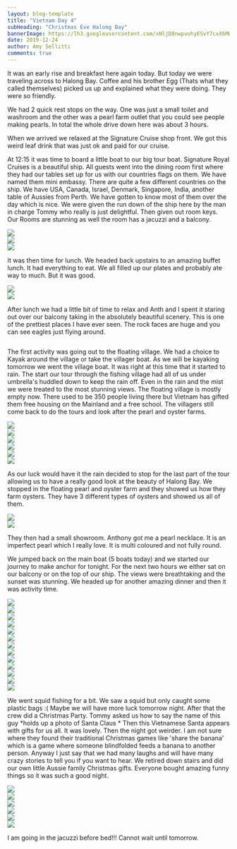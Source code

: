 ```yaml
---
layout: blog-template
title: "Vietnam Day 4"
subHeading: "Christmas Eve Halong Bay"
bannerImage: https://lh3.googleusercontent.com/xNljD8nwpvohyESvY7cxX6MWDqRD0NuGmn0h_FhK5Rb2PnP2VDQn0zixNnSqkZF6xQxCVkBd6BB3bj_KYWxHf0_roA2c9VNPuhzno2gvHDfAsCUFDh_zoBTcLUNJkX4Wc4mjwdX-eqVO63Ud8eJLqisNEz3d__srHPt2sWto2qiaGLg5sueDUlE6-WyU5i35r761RLbxKT8rNXEzC4LN_4ZwLodvNCzzGh9_mUkLabcSMrtmjYH-XpqLmyvamKYpKaKQngdViqhxruy20gmAsjjjtjl58rklBaSjtbO62jm6viOy6_EbWpQD2aTdezsObkMdlqSEe6HujvpLV-SQljM6g5ulkUxHDsyJH5ZN9lB_NsQLY7SDqW3CxgvAXwQs44moWzfAhC8ixCwxRcVsFu78lUD7KyNf6cwPqe9LXkap297FxhUhF0Wk_BgLO76LHhvWgFgWAh-6ngO_mztFgcsh5mFUT6DdFylfFJCNEOFvZOT42zMk0fdO5aymN8Hgjx_Hngyczl5GGdj5bqtbH0rc3Kn7qlT59OAxLR70bQylevzo1hN04fhnjR6lwAh6XNzmNWHA_mvWXYeBtmVLMNvBKcWAa-Ec9gK4s3UGVoZDzYzPUhjqPQAqxyImDaInO1yV2eDjdqB3ilNeVUGxgv640q_85weaouVSfRBOtC1Sf2VYhdN9RVqZc35MsZqE0pPPW30qXrSg-v-QLqIeWzHzE7Ua0l-XUvHkjtjU-3TNoaNdsg=w960-h640-no
date: 2019-12-24
author: Amy Sellitti
comments: true
---
```


It was an early rise and breakfast here again today. But today we were traveling across to Halong Bay. Coffee and his brother Egg (Thats what they called themselves) picked us up and explained what they were doing. They were so friendly. 

We had 2 quick rest stops on the way. One was just a small toilet and washroom and the other was a pearl farm outlet that you could see people making pearls. In total the whole drive down here was about 3 hours.  

When we arrived we relaxed at the Signature Cruise shop front. We got this weird leaf drink that was just ok and paid for our cruise. 

At 12:15 it was time to board a little boat to our big tour boat. Signature Royal Cruises is a beautiful ship.  All guests went into the dining room first where they had our tables set up for us with our countries flags on them. We have named them mini embassy. There are quite a few different countries on the ship. We have USA, Canada, Israel, Denmark, Singapore, India, another table of Aussies from Perth. We have gotten to know most of them over the day which is nice. We were given the run down of the ship here by the man in charge Tommy who really is just delightful.  Then given out room keys. Our Rooms are stunning as well the room has a jacuzzi and a balcony.

<div class="center-image"><img src="https://lh3.googleusercontent.com/eax7UHz0YwZUNMZER6Nz4AFFfL2NZHbnqL466TtamPxyvYc3JlAwl4x9_ITKYD1HxiRr9zcQ8GyINyWW6TNs8Dm4hPhWjYL0MpI0GWWLNiQ7Nc19VshD3M6bNxc0D93Ka-4WMds8Bz9961JFpJ6ms2WvY8499Y5pMYu-hPcJzKzCO_ReT90J0ChVE5IEHUA1VEoqLhBHapBJOFyW1GUbU2Egztze4EMz7oKu8iv70VAoex2eXNwhNvF1I2S556-3oVw-bv1paVbb5ihcgb81R9vXMxvsxX0VbG19zMQw-U5jOV8Pdionrn-ORFak0HwMkuFn-nuKn-nL1p15MyI7qWDcGjj9h88Tm9uuBRRJZbQYLZBekGPNtfncNLncWtZjQRh5_XN-R2v_Mkyc2P3SAUPvaLSptbUjJN5ddh_zr8TJVjQdAlRN00sx8CFqirZRClODZ7FIIaVt0laJzjvwvsQkWwUjH2cHYKZWs0XitOqebzF7KgzHI-kKKR9d3_WgX5hfgl_NS9SHEJaBD-b5ZaN1MGpDpM3tbYICNzHcDH3xHUra48s9fd9iwSYwBVKKVP1THVNW_6ocfSFk7ITB9cybhtwCh90TSY7jzzOFQRV6BeK0nzmPm_Hy4jjfgcJ5wN_-UcpBEwuKQrKUUG5ANXqhSOou95E1nEIbfSxUeqOfgYe-tsi6eE1ye3Tdk215wKuRUybR-qaJ0CvMmvX8cpk0IzX215Bj4VtExU_P0YSkXTWAzg=w960-h720-no" /></div>
<div class="center-image"><img src="https://lh3.googleusercontent.com/VeKTWRfeiqt4IoUq8WaBfsrYUCQvYDpoN1veayhCbE0VrHZGYjOWaA441-1-TZPpzQrqiN7agCkTxEnqULc9bmo4M7TIGE1vzPYdk_IyY8qYoHhmUqWyw9ajkld8e7ZpbcjZfOc1iLMQIQGQ10GXJSLvHh6khDar-fD6KqhjVrtSBjEVmRFodr1jIQT38P9dkmR_u3p2c52Y2Y886M3Jh2g0ZpO0lWZf084ZtV9FS15oha0kHlBes7_sAsGB1e_DbbksxvraneAm7WHNR6PXB5Py0u7t61lFDQ4qCFQSJIdtNrBr3Gzw5m80aSxCubYSYgPxDxdK-4D2UVDGUf-z0NvZ6o5Nhv81Ag3YZ3Af6J25jM2VhgN4uHmeePNpyaqIw7_CVAwTWwTiKYSyiQm_q0q2tDbfKY4qRQaychQFoTgunFHiliynFI97o1cuz4rShQrTnupy3TxBkJkQif12X6mrEhsAJN9V5IaES7TY7nXr79WkZOm067fx-EqdUBJ3T0tjNdcJcrltV3MWRjfDpn6qEHvOH3QCbdHr42rIA_hCazsLxealLVITwDt5olX9x9k8DI9AKewGtcpv7KaWFyueGWsl_7hyqVmu9hmPcbGiN6BQEHj4ak-M-mk-Ibtk5mA-Mth0_MbRqOO5M5_hB3RJ9qmrWNXAI1DDxVrG12Xobjy7CW0XLiaR=w536-h804-no" /></div>
<div class="center-image"><img src="https://lh3.googleusercontent.com/aXsVkVK23j58wHDikKCPcWIkhsyW4IQiCyHdethAu4AKnHaKYmgFhJVCUXc4FbjcgPOv02lTrxGRdhe-IwT32qpSCByuI3cRbtOOqLBY90SbCV1u6kzj3I-jgHAtxuc3CbvaIb6kFTl0K8dHxSNIckvU7TLUTW2ytzwbEU33r95nkgDKpZ2kGjcDam26rSpRXMyZ5PIvUYGcDm9sKHPmr_ddLdU_YgYU_gIMlPUzg4IzQTou48IqEWi8oTdekU6r6m3m2YIlsFic6GV7t8p4dJfo8IPQtlggAIakCDq-M2G3O0F-bguhiJE_pT_9HOowrL7GLymIXtQexeQO5q9-YArQyNc2v_XPGbUfzuQKw-6AcV2lkOoy6LSZMv6jrB0j9Fq4xJsh42m9vR9sBG55QuavuaNhDyOGT9Ouk7GDxnZJw3DVxON8K2IuIh_Fhw-0dP588F7MoI3a73_uPPRzKN2t0U4zZP5umB9S--HXIbAhV9jcURtUm6LC3w114kEoRW0OOhL0YzNi7AULoV18o3BN4DeKYsdT4zJBfg_lZfEoTfm4GqORxxbeb7EqMAg0a34ztXBFurfxnw_29p2noInWwk9xvjpdgVs5CT03wCPHFuyy6nCuNwURnwl6FgbsszfuRKWNkRS399hoIfaGklDqBglJUE2XSqga6H82wnHpJeLumXZYkhs9=w960-h640-no" /></div>

It was then time for lunch. We headed back upstairs to an amazing buffet lunch. It had everything to eat. We all filled up our plates and probably ate way to much. But it was good.

<div class="center-image"><img src="https://lh3.googleusercontent.com/gFoI41F54k7qVHFYtlAND1j9NfNewT0wTjYEuzWnNHoovI4Aga1pn-yHLdisjRX4MfmUQE_vxu8XIvucWLAH0H_4Zu87VAPydgWX7_ziAC2ICBr2UwzUK83DMxmUSeyLAKVXxIMNNb_imUNi2fPHkJIKlqMUagO9n95wuaqc5sGrsrmuYca29GjCexecYzx27XQZYLbt8pu3PoHFAWXkvzAPWnkQxBoN3bgXFhIriowYvweaocjyGnuHst6Dumf8D-z7Ao1xR3MosLBxv1nUS8yDKZYkwE1lD1QarX8fyeYXI80elLAIjDNOeJ2iy4CMzV9mJ86YpMgkCLv0-53zhPKj2jPvXbJEYpw1qPnA4EuV02gBuBcek5oRMER97nMT_kz-3Vxjbz02SfzDZ2WoSwO3SX-n3kySUg7tNEEwNIwtnempr3jOUlQVEjkcUgXbKsrtr2zCZJk5eKKeFcfxWt6zE4kBCWTYJqcPd3ilryc7UW5HLcA2kyWtANrYbO0EBQTwlebzHvrGVDF4Hsnj2Y-1ggjpIF6CVqHfI5p5DYP12Z6GUswYVC3msp2XudVCDE742J8nGBxsx6j8okS9_boJFTytrIoQ9L-L_S-WWX9w19ynr9ZQtCTcw6Pb-Pyfiw2LXMMwgeHgYWSzTtDzZydrzfDM6ZCET8lWgIV3_UvUUQcxBhvcMXHndy6nz4WBAUb0VrKEzw3nBsDKMXTmYUL3aXUab1coNZON0l0UToxHVYqyhQ=w960-h540-no" /></div>
<div class="center-image"><img src="https://lh3.googleusercontent.com/kAwttMCRddxMBLKjW_5Y8fKtC0y3uDl39UHhrSwJyQ8-A8ij4N_HXVQiWWy6rncO2Y9RmxkJTy5Tw79V8hwlnkQ7ocAv-X7ZY-NltkIVSYdmE_NOhjcCmNYEnSIsDnA3gYkY2PJHt16nfj2UxjTWsAA1TrW0TTCSrQMrOV8qm9nz5bgcbxO2GQm51VenWPM-_IcwTc1-TGCdOFyG_TTYVthmwAq7otJeZjiYp-uAIFXbGqc23Hx-Z79gAt7N9Zcskx0KGlCOUyyvUKSg3m0LnEzXhsrJuXdqh9Lxb6PNzQbVKGY06FwpcA9WhC9t-HRUJNFqqJNTVbVIACNFWJ4U1ryEx0ipnNT2BM232zrdfs4BTf6qIupGgLlkYD32Jk2ixnIr7sbY7Rf0SgzNPJtXjmBE9W_PDUTW8Gps3jvikCNn5LvSsaqRIIgPio0C08CEV80_WTwN-mFioj2fTxnubox7jnrJs9msVnE3oHuhqTUEMBbXi3XmmK_GaBRoxa1NzQFqsxviAsNYnutlHUGYXOwPs_Ze74xl2wTJORQhRX16w9aMkIs0cyDi1JBfdHAXJvnXKH6gPHr2Tl4qy_9EuMgABq5nD0ENw039eKLexWtzty9sQSFG6QnLLQ-olyiwRpEjMiOmHHAae6LLWH7Mi1i7aGJKZFjfePiv-BGW-jc_V-IGjm6m5y191iZfGaGjBY7a_dnCZgyV4d5blA5EsO9qqDyDdHo-bsLZMWcGQxcXv2H1gQ=w603-h804-no" /></div>

After lunch we had a little bit of time to relax and Anth and I spent it staring out over our balcony taking in the absolutely beautiful scenery. This is one of the prettiest places I have ever seen. The rock faces are huge and you can see eagles just flying around. 

<div class="center-image"><img src="" /></div>

The first activity was going out to the floating village. We had a choice to Kayak around the village or take the villager boat. As we will be kayaking tomorrow we went the village boat. It was right at this time that it started to rain. The start our tour through the fishing village had all of us under umbrella's huddled down to keep the rain off. Even in the rain and the mist we were treated to the most stunning views. The floating village is mostly empty now. There used to be 350 people living there but Vietnam has gifted them free housing on the Mainland and a free school. The villagers still come back to do the tours and look after the pearl and oyster farms. 

<div class="center-image"><img src="https://lh3.googleusercontent.com/e07Ogu0Xtg78HSbNGKyobaQlkX10x18bAWXkj94FzFc-GXgPIUiDmuYCOW-0UzKLDGhcy_xctKc7q03sy5Ez26XXbGo8qboF8ePr3gefXyZ2bNsdiQMpUrLBXAoBVm9GWG7fxH40tIiJdDi3p5CgCpKgUTcuZZn85HeFmYF7hfMfbbLgWVdRbv0BhximFEnWCvdFIkegbfBx3_BR67mgfalheH0cP6ddDGp5kfFiULuIx9T-n_DivNlYKz-YuvTBvhqBg-RasNSX4Z2Q1jEBjSYwPTKqWfnp0SfAF8d41srt5141Cr_DKexYrDvzR2pdZjhpeFnz-qM0Ed6nSzkcF4AoXfgY0UwQy1GlzTTVVyq1fal9BqKQDHsviPMkkEad053Tq9JNM6vAx03GWYX7lwhhny0w2-w7y0BArGLjdVABNDX_AhtBqUtu9TjWCPORLaM8Jly4gKkFJujsTo_p35USVLcPAkiEAaYyIGY7K85x1l48kBdYyXerXidsFjUK3t6HazTwIXtqwpulvzNBQNHghWH_VZDMff6qa9D48H85UCWv96JydzfTuskxMtViAeLw-EfBPhk7PEBhC3ymHNn2V_BC8vGGskmloG-rt1VloHJIS90kvH94MO5caMWHx9SZHgTuLhTiRhQbvRz6xEvpEaDjTvcVEXFwbX3hdNhyS3BAQwh8USg1=w960-h640-no" /></div>
<div class="center-image"><img src="https://lh3.googleusercontent.com/OgQOLqcXKvlnwiJLHANJk_4cjge9jJiZDkW8klTriETUoJfiim7VxDeS7bm4ofgU8ly005hKYDvG598U4OrdaaEFALO2vuovxdcYIdOP9qNVzRwer2yXgQgOITG5YADP3NvcUVqzQemL_Jrt_FRvyOCp41GLjz2BCUti-MZ9gpdxXgMja4sF0LgYhYqZXOM6MzWxMwRSIk7GWK4V_9ChxtFs6IQO7N9ICqjjZKlQ5oiSpf5UPVyFL_v74UtdsyN5nj1JityGu36mnSMfhMadtprkMtn4iK0UCKodenShVIHRGB-CmBermirYJ2Vz4GWYwAY-fFvXpXcDtezTGZX8yl4gBQPRtuq8t-V6dFDEmVuwzayOJyXYB-YEZoyP-fm8-ayP6AcheZ1PWlY-GM2khmLRQR8Qsc6mHwWnP-t6z96JNbAYu5j-MgAFT1KByusIc4ShaGbBm56PWLw__a-GPytaaHG2WiEGuHCqz0p03xOwrqBal0RMnhy9cbiv1dm0CrVaqmewe3c1oLmMyuYL_nMW-uchDaUdGx8bRjiu48vCFNd1LzqX3s4xalbtWD1myESYQ3yu0cqOJqeBcpS37w5WAaUUzM6xmYRjxmPgL5hivGe1nck-2NHrPX_R3Wer8P4SNBE18xgVmkpGhcRv503S0PcBi_CysD7vEWWvzjhGDgUc3OG-oy9Mj9vjntwxNGcxKWMqhth07shm29mZXrYw67gAzXBj5-Wy0OSbgv8ELbpVag=w960-h720-no" /></div>
<div class="center-image"><img src="https://lh3.googleusercontent.com/b0hsDoi1g7UWWoGmPqgP168eH1ZJbOQ_Dot_TLkqjitescbuV8yD5hRqbSfHva0tR0gScgAbQf5sBIUUQ3sGEIe3ZgSWhzFdpzOWvYh0n3lk4vOFAexP0dwwY1zxxcuRZ-VyqKwmiTP7AU2r1qcP2y1d4DG5fA0obqB18Ix6BFneJJz7gzrZna-il9rhqJYHmDiYcf2REWj6XCX_n8Ggr4nVyMSfKkda_ufxW4A-_aKN_04UE0sZaK3jdUafAVnWPSK4UvnErWhYcS9XZk1bcfPblWexbmJcadjYDec7QcEfK09tHvogaLLXvtqRHLrcb8AiKwKkfJCW56KPfqpjtMZYFs-2bxFNdaH8LWBWPaYy156lDFvRR6KRagwGA1ADoeEd-e2TXs0wzItGn4Tz-hjqevNOwus4rQTxw18TyIzmiLbQ6Xd2wwWr_eTlCbb7u3w4pT3mZc3VdehE9pZucaAGUvK6Bv_8FM4BrG1QHG2tj6ujYpr40XXhoDlUyoH2nX9bE2kGlKKOP1Povzq5ks8w_UIK22ums2a3xV_vRJF9K6-7i3WpOreOuuo8sBKnY0B62Z3xKTZ7kSSZqOqHt9qMMsEYBuSubxdhHV1sKglkKP00_yA2ul6fon4BLAA5PTELc5cAzgH4i3GySouZEHFKybDdFFy-NGPdpUQ27jZ1cwmuv2bC1vqvFQAdpTfzgZjtDLL9-2jBxAnq7mfZFxMkxG9L9rIEzINcSCZO7qzrd6pzEQ=w960-h720-no" /></div>
<div class="center-image"><img src="https://lh3.googleusercontent.com/WZ1RmdgNTKgX_Zv0rYvE0w5ZExrhToVfoGWWtDkiJsfPGw8vmgBc9UPlxgT7I8zcyHDHuK8kG97AtxWrDAt28ofLOSeYpfxAKiMV4uhzOUZtWopmpR0ps-d4Hpud10dhLigQ5r1Otb0z3RvzdO2XDqYqBAbTCHQSFSX_hZrPa-FReFZ80Q6D1bxg7rp4b-bwxLVvf-6y_RVTrrgeCkQ8WHZbVAct_xqKT01kzHSt_b5gJURJBhSDmI4YIRsQT0SezouG7ZsceBgHWAzWM9uH9kISGJwh9_fyj-H9i0LD7MBhaarauqeTclwtwH4ZbcNYGaXo3FYd1TunAhHIRY_IOzsiJ92-Gg2YzDqUzlLnE-WPuL8qA7LFRTNjYFqNhAMWP6x0wQPx-RQ-0265lUcIsz7S05xNIbmlx38P_VfiV55azZ3vTUEQmDQHLsTkHqy0wTnc-MCGNEU4TDcbgDFJuRaUwvhxP3H3B7QJ_WVCaCGSk5uff16Iklu7MgMxmRZB3oz7AL96jTJzQZ24sE70slNiv1KjE9YI5AGPW2JmhSX1SfFdPqQ0W5NAiaIu1JdjN0YN3oEl6SOESBspZdd9ukSbG8Bv8GQQFxYj3u1yF3IRHjKn5Rwy12UkHzQacHLWJLI3SGgqKCyrqP1myrKhxkbquoTvZC1WhBbmZlfTQvPUsHUk6MMfIv1K4bj_xYFH-GXpRwSKQae63iPMIMMFKuJpOAglrGCkvZRIIcPLSXc-5Cyskw=w454-h303-no" /></div>
<div class="center-image"><img src="https://lh3.googleusercontent.com/-RZ87llgVGsEOJjLUp-PXjI8-HF5kTD2yCnerneRkExBRXguIBceG9uqlvHF0T3LnHwz-02PG7zP3RiI69u607GI4KVCXG6_wB-WD6xeNr8GuUQd22o4CPebMB9FuhKQ-WbxEwHbaVgiGTp5hxKt9UMCESmSgOtSARnqE5UYW73kw3k1rY3YjKtzt54y2gM7lEtAFqD5Jo4WkBQh_UppYhcuiSzNGnDBsaW41VSYT7cfYVVbUIh27IUMGr0qeEmbSA1V7daQ2thTuhn6wjmrA5dbAfsTdGCGdy3znE_bfRsBL5nBZ5zrU9NrnYPzPqE3_keih1Y70XfnqTgGq1U-e5zyXFe-g_pNhY3Jo1wab1vnf_TbV44VHjxYxi5kI_gJGaAnjveGnXQbhZuOlJyF12GN25zn3SAfQMUP70Tfb6CMEqCpJ18lkNoBjUuwFWPvf5ITF7hTjX3EXfOX863bU7TSm3kMK8jJ5jPQzeV3KfOALdqzF73IOI17GhT8WwpIPnC7VueXA6hRYMtxTF0jb0N3w0wEvjqoYWDVN2fRHqv4U4d6CB71p9nsTSLMyp3z1Sjl-WrmkqNm0r6aQwQb43_YK8D4VJ9FcQ-eTG_WB_1WoIesNpnyArHHto1UkG1QZzacaSur59OroF9-eMkJF7ouDxj4QeGjZrEpXgxJQrmrJgKeD7KdsYNTkxPfqP2J-xfuwiyaUmX-HGny2iyY-xKjJpSPF5Nj1OBQBzJf--CFQAhfiw=w536-h804-no" /></div>
<div class="center-image"><img src="https://lh3.googleusercontent.com/ZaQ-i7wTye3sgUSSSnZbtTFErcgy2Dl1UvWNvFcJ7Xz-r8Xyl0xXxV8bBxjIpMbhTCrpdAKdOA6kg8JgxIDBTLscHj4T-6v4ut9fSmsX9p6QYKGwZo_JFG45I1CO4KCdiVkv0PZ0CSEiJ90v035z_RimL2fRG4YB8e09ir8t4-ePXXfc5fYEpwTXtwaGV10RpyI6Sw2GNPuCK0XYyNwpxyMVQKKs9GHcjyNjVL8sUo4G9BJM_cSsWyY69nPnQCCQ4Jtp0swx15jJso5RcR86VsmAANfwatxquLiheocDdPr-vwQsXBha2RG0CdZoW_5DkP9TZbA4U4A-irySO_wG4iOUfOiBfRGccFmeIU6d3AhCLyNeKNaorpmdvCQmQ0DRTVlkqotmFDRJnQXPnfsS61BkIzlMC9k9lyLzbLQ6hmHzMNqqyjFoR1R94MEnHQBq1RvaijeXVrUMuGrrANsLBTRyklDA54sTkPxEoyRtDmIL8oJRbesRPcQsrlWxNvSUZbfFx0xgrN5T_7NUh_UdccRdqeWpYQHwpAE1bY2Y0HhZz6IxzAEc-3YGMXeyPkoc7HNiK44pjykvD0nh2Lx_7kGlbDS5m4dp7gdmn-w9kZU7G7oNgYVYY_poWc_0FhYQ41KhzqmzL5JY29PZkqGujKg1QulTICyodNQFO2EfJ7egTb8QfFim2xhzYsnWvcTGvhCcrWdTSsFNTg2vS7rT0sTSBwoFKIt-kwpeYaIb8klxLlWPpQ=w960-h640-no" /></div>

As our luck would have it the rain decided to stop for the last part of the tour allowing us to have a really good look at the beauty of Halong Bay. We stopped in the floating pearl and oyster farm and they showed us how they farm oysters. They have 3 different types of oysters and showed us all of them. 

<div class="center-image"><img src="https://lh3.googleusercontent.com/MUlVK0KnWtdiKHAD0OXKUOoL_QHvdwWvDTI7s_0l5g9J5AA0IeOstlyYZnO2cwBbAwoMu2LUExH0a0iPuNOY9lH1M7bNFtVChvMTE892Sboht7C8tDvBsrwcZmh4byqJaqouOEzzsaQvs8_G66C0BE74ogUSnxjbxo2-KrSoxwKHE1Sg9wX9V6XaDW0ijilAxf5krpQTvDParrct_ZpLtfoxSFQp2aB5VCpKw-fgUMsfOHPa0xUv-XwmWEwTZ4ISLKgSC9zi3inU5gC2wB46ryAH9P2D0Lky1zfHcalyNvagF2WErNDCFL9ye4OlkkyR1PHApWN913SmCjaB7m8xrQIDejBF7ESej725F9T1alNWDis3wnsEZqUQ3yGtaeZnZrlz1OeXTc1co3R4ZEHrdQ9INpy7hR4gbmrczkR-NZnFp3wenaUJdt-I4hJfTzeDrmH4CYBSHgY49aCN6j2aT4QraHGqJDUXHVI6UcjBPX8OFSIOeMfXx07IjhDoaed6dPrRFqyfZmc2JSRgT8cSQkSGCW6KMvgp1cXNqNn9gU4DlrOC0xsmQk_zm1Bo49Z45mc-5pE_F_F2E5M3cqw3Sb5v2rZM644nfnin2dMobeMXsDHjRlYHF0Hp66W0H9gwXH3BkV8Yd_qjcc3QifLcWrAZ3VMFsI6K1F9ZpglpU30OUlNVW315j-yk1941tJxKjpWa4CmiLkOXYYHV7Zhz3-BYRB6vS86kMN9R2aHtjnpxzh3UzA=w536-h804-no" /></div>
<div class="center-image"><img src="https://lh3.googleusercontent.com/LPRnFYj5ebR_m7Bsem9a3rBc-lQw722o4Nz2nGCRbvPCHRXw0VMHYMF9U3nkaOTTymbFsaAl6w9t2R7H45FWt76_mGXR6XmzPXCzUPt5-725TjxPYKV6TlJYQq5TvYidBnq_EByxbFN3QnmvG0izVUWyLaZpxsb4GtdvJ1mdJMuEIWA7CkUzK7GAiMEtMwgNS6E0FUPKkk2Fm0PI_1ilWOFuNhOGGLL6z7aylqrZ1c1p2jHu68CgJhsOw_2C4rlOo4VV_6PggOGx_mYHOszpFjF2nHODuYygK0Z3XFa0MWJPCKPFrB5CbERcrhUpo8LX_ld33iDEiZRuXVwh4lRN-x1unzqT3BjuLdgpIkJ6we5DZhJSckWY95STRzhlYOnFF-khhb6zgrIiksu4arJ4Tk3JLpXTTJUpFcq-mISSYQx8bkgfhFQdXZkA7VK4XscqnA5xJ18IuwozaP21tOOdsGq7FjwK57gK7WaaVz9iSkLGpFkoOD_Y3IyiZyoah9uCABCnMNyYTI5SJ2Z9eacghsMAgwTZIwh6JHlUlOJHDF1WhzuEkMsk8GndbcflHggP97Vq0WEeZuUQMNBRjTmt-2y9UWQNJUzaz94zme3IGdhkGjRZ1FyyxlFvwlFKPSm3lSw_DCM6mbx2AKkx_UduD9RKglDLUARdZV8WHaL2IGmrpf2CTDJzQtNAZXEf6sa4dfjz-zpxW21z9lehJ0_9XCZDrPPqWdA5h4enUlqKKXP9K1QQ1Q=w960-h640-no" /></div>

They then had a small showroom. Anthony got me a pearl necklace. It is an imperfect pearl which I really love. It is multi coloured and not fully round. 

We jumped back on the main boat (5 boats today) and we started our journey to make anchor for tonight. For the next two hours we either sat on our balcony or on the top of our ship. The views were breathtaking and the sunset was stunning. We headed up for another amazing dinner and then it was activity time.
<div class="center-image"><img src="https://lh3.googleusercontent.com/eRaIYAgGjh1vx5xd5GWdmqJf9zGd85CLLMwPEfdPt-QdmHYmD4QIepv5L4FHUGX2uWirHE-Ki1cC2CrUVeOVuTvArxhU8HGxdN5aDWnytisX9pMls9aEElG1F-LMW-cv4SelZ_xD7ZQoH4B98ypWpAxtTn5mnkmZIgR1RSm5Blj2QiK2JWmLhJcnqe2dFhU-ecnXRmRf0jWdy3tQ1nMDMEn9wxnp526OF4vMOTFzuvauonw_xATrfNB_o5QoVbISKr1GaGTUzOoi7udrLHcsIRsXN-0gd6UyCs3SIpxmAel8Ut7lyel9DVYNjWnFVKJDKKnW5M8RYXqs4GsHyw0YvArkyxgchI3tmt8xujfqaSkR0wIDZ9UCNhRfgnglPg77MapBlTxX_SFf8can7bntmD38dbUqazjpY_DpXR3KeTzEYiNmtedBMW8r0RhU0wPytAzfPHxEiNCFcUPTZiBWfrEl3YFZjcFxdeMmYLNRUfvB4SmmM6j4Q6MA9FxrmGyC-ySj1Uwt4SnKrA-RcViVuFYt9P_B06xjLGjBuyuig9FF-v2TI64QCPpUP9f6Su-UPLynwhStAcUmfctebheJqZbpXORnuS3Bxm6UVuDyHl0p1eQkfFYGcKGKqREyNWNgZH7UKt0n3XVZBX7LhGBZmX1GyZuqRespK5Hk7xyhnHCTWoE1p0fddgYj17Di00RBpijNfGdLMFJXJOaZITdzFrIxJP-sfqVezs8fKRiQJBvWcmN4tQ=w960-h640-no" /></div>
<div class="center-image"><img src="https://lh3.googleusercontent.com/ZMeoHae67xqOeYDPmFCbBVTYHsLB-zCuX9s2P8FAm_0bRcLpFb9S9IwyV9-j0_aq0vHcgVRa_Mmis8VVy-BuIgn4RchincXOhPeb-GHyJoFIf56Wy3U3IQ7jhXK2GKBbHo26nO7qLUL7TngYC0t9IVNt100vAWJEwsGmwJFHv4MChxGsMxLydEVyEp1AgsxZVVulVSdRxfzpmiN5HCLwIziMkFJA09ZqQA4gnZ1FxqDs4HcrJjljsjFw-HC7_UnSX4uJGvVhAnZ5wn5s8DAQf7Wp2i6K0mLMBFac_wWszDcwZTfuKaZ98ugOiCZqHnVBo0eYGQtiwQICgjjNaZzOazWn3iqhSzVwgzKwTqCz55ACkOOLmc-8ODnmI9NP55jKcuS1P41UWWEZcIYWJJMdkFRHDahh5A5wFOIn_b8HEPrSS1YgSyLWZ39v8OrEcS7wURwXHe3dNphSpycAYLaMS9feqrovkWzW3f1URGLvmz6Y-9WKTwZPRH1mwmgmM9jcgs3v6KUkF4j6Lz1VTzsr0mOwYqyHOK1Uu2Bt9_VcV32zNuTAJe32pNjPGP4DiDVrY8p_OW3y5nmXWURfIJVnoeyNysEdFlHjo9f2gL8wzt2SMbOllzuauZeDfmG05J1mTVsg6jdrACd-2eNpn6V15yIZkPWGmxD3yo5q8qEqAGw61AI3HMP0H7NcF3acxmC4KXeQ_7brCQgBkLAn4UKR-Kt1hPBRh9ktySCyqBWRfgO4eJsI3A=w481-h321-no" /></div>
<div class="center-image"><img src="https://lh3.googleusercontent.com/XGj_yq7GAOG-r2XXweqcxHhutII1g8WRyGmWr0Sr4CJ5dwgjF2usFcCkT7rfMhBPU9TOvY4wOkUo73DbfuymX6P0Q9aLR0cWEu6gYgsIKCj9MCs3rH-UXTfHZeeHIzda6ywQmMdHR4RWRQn1tJgjjgqqKpeERsW_XtBOHhHw3UYPeSnMrJDbyQGlG-gvsvYSxYv6AfcbBh55pNv9OiaHo7WIAadQvWopDcUxJ-UD2vrD6cKEfwtKARL4EJUtw4qQCHkjE1U-4CiOpApqQUTrCUQK0TaDK-1FW9FF2J_IrAFWscP_zwjQSsXM8nx9_eB2MPNEcxDOVMGoZlOyqiikTUFTlyH05QsqJuiXVXRV-_ZqLMuKkKxhBJeZiaqLXYWO0TGuc5tm6EIRYE-TwMLap-D6eU8R6nWoIghdCAdi0T4WzkT9XeOoVvYjv9j67Xhzq29f0hVDpg57bNikvnEHjkpHcx4QxYkNFf5VplnHp2cT3mDXmMYyUZ4ck9dsMOsjz6z6QGgweX3lUvbtbMRV5f3T-UgWqE2BVhK7Ek-2C6-C8qrwjqIK3U1iPg_UpEW9Lo95fpDl9d4RQZpqsteAPiUX7XH9wKVwOf42jrU_iEG5OMAACi-vkg7q8u9k9pGtjgwtjX5YNj8EmBHNnSl4CqLHHdSSZkDHpBmqGjJRzXUZvwn8SQFZkqWYTrylI1g8-xTaIPNy2tj5fea5p1tXZlq9gqsGmbTHN5cp1IvzTuJNCeAVPQ=w536-h804-no" /></div>
<div class="center-image"><img src="https://lh3.googleusercontent.com/hWVLTgjqdPFPdCtEm63sU4SEeaFJRBttpe4v2dpDDMxYDyaK9KTNdr2V-DpP1ZCZqNTFNy0l1UTJCe2rTRfrdOp0o8CeHjJqW2nJXp7N3Yp8DnZvg35m3PFc2jWY3zHQg3wlII_eUgVPoep_9LgQfTDFJU-AvehqPkJb2SZpfiRZCTTZFbtIWAWmo-jyve4td4LFeb-KFZK4b26Ffodfvi6a-QrEsHh7d16UuG8DX5SQvk4fVNjNCA1OZ5QV1v1oNSheixQnreY7Z_TAHWsPz02NOXZL0WgglmMsy9t8rjm4uypkmGczCuY1sTkX0FoqDIVZMMHXLzRk3kQaTXt-DdSYUACcLuWLvR-Ng1yMbLyQONUp0N1vvHpW-h0i15nL26syeBTafE-RKE8BVvJ9YuaKIrjDWl0ay2vIgZLI3DN1qIKxEgX1KF9FiUtfVWaM5NtZG9OkpIccsVzvhaEUCjwDKJlMXIn1cdpATdB4BN6zerAlrpEPStzYMMmKZ0Y-UmLLbe8TQsKqZuh_HiMduIN20BLXogB52Etjf2iEW9HPJBrdGFdI-peaEEX6UtwNlvEIhHkrG_re4kgLg_xpzyCAfxpbgKmdOoGqnOhV0fO_sKUEnftw1qwzeDfe7xTHsRw2uvyxjk7a42dm8PyzRdZ-4ZJzeLItonBcnYLT1EODXjYD2FtUKKHs0akrPhVeWtigP66sT7iA5K7zeisN5lnCI8N_3R86fNvgXwM_CgzDYIn6xQ=w960-h640-no" /></div>
<div class="center-image"><img src="https://lh3.googleusercontent.com/GVfo70QzWeGMigoKMidKKHEeDjiJbUNFlkx_FnXmyFmU7fPTYGg2z8upiKqyNLEcDagjkSHINkYPfo42XWyUIvM5pnNmmPBiyqUhkcnMY2IFWWiSQ8EVQgjbjUmEwH9pespWQ8k2xtC2z6zCwEdxUY-wHZ5Q_tSYueW6rzoqMNHrS3nroAxV2uJ02E5c-Npg3rG5E6UagDK81rv92CUgIMlpCGEF1wGl2nBppbQcA5N9FcjcYz3LaKKH4MO2aHYhh3_GeqJSKzKhYAg04APnpRjaEuQ3xmoLSM_JdcXQUo9tQ_eT2oXFsvUxQxRO61ryTeVTkmgZAHKvwz2LZsp9piJcpnEJNlFBcrBA1Wcz7N3BZHVffQQpgjEpw4f1ebT-bEoIGm3exWfFXVZhxBxivjK_yYOwVOZyGwnaORRZb8yalbkDErv-tL-Adjo06fgJwUAPy4EQfU5sdfMGwfWxn0fw8--tn1VD205qRERxOkxZOnftYrzMrZChuSl3VsJtF-PHe8mkMiJFWvp2ohlBD7sk6aodhBfEGtyOMIqOhdeqIhp6DHJaSK-3jv240BvATwoNJEekKAgKblOFRNECcIHkqmcczh9gEvq8i82a6x4HTX5z9MN0WIW4GpOXS37zb1m-OVVOeeEZ_3Yg1Kp5EEh8NV0gNEe4vBj9i_NNO6tXrwOn73gDBTk1wQZuH1eUzOlAr4ajQLQdj4jSyhqaF5GyiqmBCBP6v2KUtcoee3GwCM_umw=w960-h640-no" /></div>
<div class="center-image"><img src="https://lh3.googleusercontent.com/PmhL_TPPLIP1CJT268BmIJU8vs1JkSVKAm8Cg_tvxrTpMo8-SvkP6fRcrufZxJ89lmf8rEOHH-f48DwHzGhb_B3oMT93KFoJDqBVCCpH6vudknEcn-ECG2_fmxkrvsjE0iNYHGAPnPXn1h6NJobSLn8CHapJozvP3n-sBd0JQYENhweONYww8YlXRcq_3ASO8ha2Ws_HnV-L_2Nt_M5QDTf4fcYFtfBclfCmfBv7SISnwQ_fCtkR9Z5ygSwsgvxy5nb4oTpeAhh8kHBExIkFUCJVsW0YcC41ahvsa1trN5j05Fkx8sHkZbfPR-G0-8IoFXmv2_DjEfJJlUvn_3k_PFoRe_DyfuOYh5Lx0PtHRgq4HZi_BOi71ouwtFnoOHjh2SLDlesFD8guk89GsZmjJFRBT8l8BE-NcDlCRLH5aeD0X819MsrzyDHIMJY8XaUe2YkCjPZ9usIIAO8YERF2GKAYaLPJYn6af8juImDcEfr3Y9smcVsh9YDSivN6bblqho5N1yIy6thKoEXiNsGFtYlwn2YJugAZAGGMpqX-txUHYDECNxCDDbYCgdvUw36_kj9PgbBEmDnOamvyxTfGO1QBgM5aKSmEE-JrLgpc7OtqCQu5CuKWICjwnIZAxXd99UyTfrYwidB6P43Q6alNwoc_HLoVeTR1p_nnPI8rK1KsHODAGMdqd7eX9Zb4xxzgj70cHWFfvIET8Z6CMLDWVXD16d9GHk6DoEWK5sK6as-oR25qcA=w960-h640-no" /></div>
<div class="center-image"><img src="https://lh3.googleusercontent.com/xNljD8nwpvohyESvY7cxX6MWDqRD0NuGmn0h_FhK5Rb2PnP2VDQn0zixNnSqkZF6xQxCVkBd6BB3bj_KYWxHf0_roA2c9VNPuhzno2gvHDfAsCUFDh_zoBTcLUNJkX4Wc4mjwdX-eqVO63Ud8eJLqisNEz3d__srHPt2sWto2qiaGLg5sueDUlE6-WyU5i35r761RLbxKT8rNXEzC4LN_4ZwLodvNCzzGh9_mUkLabcSMrtmjYH-XpqLmyvamKYpKaKQngdViqhxruy20gmAsjjjtjl58rklBaSjtbO62jm6viOy6_EbWpQD2aTdezsObkMdlqSEe6HujvpLV-SQljM6g5ulkUxHDsyJH5ZN9lB_NsQLY7SDqW3CxgvAXwQs44moWzfAhC8ixCwxRcVsFu78lUD7KyNf6cwPqe9LXkap297FxhUhF0Wk_BgLO76LHhvWgFgWAh-6ngO_mztFgcsh5mFUT6DdFylfFJCNEOFvZOT42zMk0fdO5aymN8Hgjx_Hngyczl5GGdj5bqtbH0rc3Kn7qlT59OAxLR70bQylevzo1hN04fhnjR6lwAh6XNzmNWHA_mvWXYeBtmVLMNvBKcWAa-Ec9gK4s3UGVoZDzYzPUhjqPQAqxyImDaInO1yV2eDjdqB3ilNeVUGxgv640q_85weaouVSfRBOtC1Sf2VYhdN9RVqZc35MsZqE0pPPW30qXrSg-v-QLqIeWzHzE7Ua0l-XUvHkjtjU-3TNoaNdsg=w960-h640-no" /></div>
<div class="center-image"><img src="https://lh3.googleusercontent.com/XiBTz8jzI284uHD96L5Q9z4maA_hZN1Grik9DpBc2hEf3e0M0rLX14kdu1Cc38fj-qI91MqaoSCKuU9rp37f_YVvrbfAXDu-T8ZiFJo4ptd2SOdIlsBi8RcnkESyZTr0bxqN3VXRfa9GVQDitXwmEjrt2AFpi-OJxQykAN813OuIwWsnzAhyZkHkespS4qBe20Xs7YAON9xFP7AJMo12Lp4fiLlJjfwx09cIQ-gltF8vI6bAJr_doAdqwDd6qBwrqKpdK2KAXHG4oSh530sF2DHZrzuWkPQ3YJcfWLuLRRYNPiTmAkNatttL9rbyaaX6aPX2zYQrlNu7mgr0ZosUicVjVzNmqvyiMuap1UhjiUHV987pE5QFPqIH-7AHMsnGqtjx0OLpf3dhkqKchMeBvFF3yKYZUWxF73FkoGNKgH5fPow-qOOZvoplDQQ13GX8jt5uxK7mcdzN0VGygTEeoB3jZEmQCyQiVggk0lMpqQDvTUz4kVT1fPWru_U4l2H88SK6_qsQUU7GjkCyHR-zWWy6l6AXEbFcvVvYXEYsKaiM-gIEq4j3o6hGnlPb6RF8mlTgRXGGEbXQkJ8O0nwUYno19S7qEZ42QE9ypVkhkKeE8xnyKwZv3CKCE3CxlKXwTQmqi37FvvtjpRzPc0Nxafkg0r_vgjrM79FBO1AwUWhg3Y5u5kiN0GuxZ_ADKbgvxETEkXztJ1nPZiedZhsGQK6IDi_gHjU4om0JOi0HbqjX1AA-vw=w960-h640-no" /></div>
<div class="center-image"><img src="https://lh3.googleusercontent.com/ursr1fczQtJrWyzBpD4g3KShlfu5KaE7W1l8WoxCeNZ7XVLiOnq-hFW8V3zfS2GjvNMsGqHLj0xuIF-Bnawn0ccxR-WtAlasK9feO4SbFLoaqMoGjvutGCLCSyDKIjoPcTLW4ClvI1sueJ-2GQfJm7JiumfoQh6FnDAk6ebe-ZCLEQ8ZLf67wUe8ucBEJHJmO9aPK6EPhaT424auyqW6K7DMyRMncmanhxsOcv-FJhP-ecusGkcdOK9n9nQpnfcNpkjpkS0uOP8C2XekwUwWyzBNKP6wx8VxIkjOKN2ard33znrCfqkpYaFU182RjaIoVGYk9NSa_rOpzGA3lOgHaS6OJWwNgPDm2t-IHSzqKvZLjfEsRUxe1RGO_hkmAPCgOPPWWjClnmodvpHi4YuAEbUNm5sS0IBZWKg-7buPIGiaknG69rYSkwjcmbTV68ygfykE_9A_X6CZRA9y2vrMQ9MqRkmtD9I3BU_fS1DsW_eu0ySxw11gulb-SwRWeecQT4GOG8nMnGGt3dc6r65Yo013kaoN1YgMOOx3vrrGU3si5cv_tucpBTPXC-Duauo0c3LGSKB9dvsouhEBAhM5nQ8Gpn-KJ1UjxbAKk2m1I73ZHecVdeHoEl0xnNA0BxzfeUbrFlX71xfWxfAd-BfsBctlAGKVB_DcUec7DPlEJH175YLisikotRzsonbOU-OLLzws0r_8wTw0-rTjFphwzFJWeWSjXjplwgt_28Cj3BRtD-y-3g=w960-h640-no" /></div>
<div class="center-image"><img src="https://lh3.googleusercontent.com/RqGA0cKoxU1NrcSe3DcrIFFctNYJMX_qjOyiTi7S4xI0yQFne6VeAlROlKBW16TD4GmI_nNNR_NTlcgBce1dM-WlhmVwqkcb-ISu222IdfYsM8beR0DjXyzfl4uM3TlNsQIoU-DzEQ14IdbDX8w90u8EzZfy4sdVQWdtGUxvd2hrwxlfPANwMt7rqIf-O0HHHUbj2e_COPaJAf5EPJ1p4jwCCFBMKzirnqOZcyEaTjY-cRpQVmZXahZDGSfNKzQ3Bcy2zL-kU4yYRRZQlngMyy_SimuIz0zs0skkKBQr3uCvYoyMv2vKVdXuysAyQh41-b7miZsIcUYENvktgo9nwIch0xRURgvbEXIx4IljV2BWZ5R8i2eaQmx2bV5XhKE0grIrf863eoxKKuUdHrioWc6UQ6WxWbDX2hNOyvOuudcXbdFKQMYNREFM7uSbOxVAdYL11r272dzPc9VIT30ZTMbRMLDUI-dtcFCs7tRKM6NUp0tYhQClmVU9qDIa-RUXiPpCJNiJ9lkQ3A5t6gxAcPnoOyOp4m5KmodS9ufQCBeUXZfzZPZ_uaf283EFxrA5DPMnWanzkjUGy2Vcjnnw_FqxP3C9x8jWgQIAXTSHHCe-Ed3jd1xltXtRq-y_69XUuwC-MpTlB9T22YeESNL2rLe_D9-P5ZczbtwUYJAorQyKq8md9kpF8Rk4t36zNKLvPOCAhKCe8jM84nZLs7QizP0RGighHQIFvBBifi1AqSzzt354ig=w960-h640-no" /></div>
<div class="center-image"><img src="https://lh3.googleusercontent.com/C9ClBApPAku7Hckyh8ekx816vYwiopALTKbTDyn8lKzLC88Jj0zOfSMVbfmeM7fTeCppdb9OGCjGrEFiwd6ULiarG9FrrjnXukJcxhtxJXTsQdni8pawRsbkBVpGAHEJ_lGdmOH5UXz_fR5p8HNeyfjdcOA9ohRBK-HCNkJHsOdc1_FQrluaSVHSdeOiYIRLOn3VMrreYSCqeHLj_5mAxu1IEMrw9tXDBPS3OXmSXoomd7JNjBoOnSNvLgyjeIyleJgILhf8Vi9VRWsG26hH5NzBq7i0EEuBfkwcpnjdglD4fZMWaqXlFPvCUQHNoXsYsQVEHNbiOCYI_N-E6nHqzNb6iGW2JCFKoLtSZMbNss7_8uRMjJ3nJuJ8YXUg5GdlOQC2GNAgQd55tlLLPmfC7tqYeUc4oeImTSqOMh34cjoeEfsUxn1MDMpm2pdo_lr0zFJtLwBXJfQXmNjZqpmC0a0GZfrpChsUOmK25gy1-kt1-GH2AgF4JV4AiPOvojXnpqkVzS_DAeHcGxPNOCvO2u5RDg5V3cc62xY8My5LhiulwUjaf02V2S3dk2Cg2mcO6GwUF_affvY_LatggyyOr7bCaeQ7mzjh47XAU_fbiZk1XbzkCttTBpML94Q1m0ZBNmrko2tr_ItYzGPXjrY_jNwPYCy5KV1upJNFyJH7U5CYaOEPxeMtQt2aC45gWVkN3cLA0ov7aQLDuJ9UCsqNbVh4rMHLP3SKOq_Wz000eEIIfQA5mQ=w960-h640-no" /></div>
<div class="center-image"><img src="https://lh3.googleusercontent.com/LEuLht6WXnv-SwLG_t0suDkMetPhzAGEOTvWVrigOHVObgEmfpjiBz9O3lk-I2PJ8NpVuks5ZA2MCQRsCHyibzym1wT29opHquPRzY1TmGh94dj8GzSBqkhwTdoc-5WcOrkWYwtwZI3cc9rVKBMrgXROTAUogUPpJsTjJnV8H9LClowekC57VbcTgeYb2gbBeasgDtlB2M6wvwsI8e7DHIwH2LQ86SqdaXZO0LCqsioG8Ej7V3Wxg9ZZsdovGzYAwZkOI62guKIGu4yiSm5o-XkXT1Tsv0qeaOG5WAotshvvF286agg5eAEh6d7lJd-kDJS_EQ4UztxBfhFMcuhVOPnzw7wfWjafB4t62VM_UP44sW-vXUqQA80pCaxCdcywE6mYkSsBlyFJ2P47vQkqBLkzZ8GaJooFDJIbKt-bKfmAAA761f4IssvG0TU7_nKW48qGmE1ZC95miru3SYSq9JL6-VP5xWp8cHp8TVaQmC6UYfy7PI7Iy1h7nFZW1oy6mGwPSrcPKyr-xmVDKbgbHaXcjQ36S81U-_SCVFEDcGT-3N_98kTEmDTHVLiCT3PNkesMX1AKdawGqFr02u449VDFjYqbmDRLy342QxiUeYZnENwlIHoeWExX_R6BNSilRpd5qlj68Xo5cYwdXSlbuKU2aMaM6B0oFUL8Ymb-ccNFTxOHw07120ibUwnPtp80lrJkYy5854KOd5bg7WQU7fmcslSrbYNEeNRX1f5tUQW8pZKBMg=w960-h540-no" /></div>
<div class="center-image"><img src="https://lh3.googleusercontent.com/wiHV3QSM0eQFCnRoC4bjsbdvotURy_veE4KX-EFuSCwYsYVdDOBUhu6Noi7CLPxadvi1-PIG7kB-PThr_XVXQRZKdaOBEDElyPJzxPN95tNhdrRAhjOB0EL4NP_aoviPe81qKEaw7MrLpU2TzZLrn3tGb7_Tu82ltT78gE4BL1pkZLWKGApLM_0Y9g-zChpKlFDq6Q-yieNR5hu80d94C9jzZYiKktXrwMcZw0WcEXi9leKvCUZc2xMELRg_aG61OgTtx34c4r2nC3tTdfU5ryRd6xS3Nv6acwINxIfEx_respZkb4-wYjFkVXlQ54NwdvuQSDcUtqHSR812vv-oOmPulJ_78gk9QHlFqN6cvVZ4CXBRBDlkWMlAP7yrvT0lbXcUyy_vIE9EeguwDpGC4e7svMZIEjbvXBhiQkkt_obS-8HMjGVD4DwJo4FaUQaQ2sB3I0vPvaIXEi4jVSWgvDNNpI-zXRe_SxiSnCUazyVB6s13owFri_MDP9WDPtkXH4jDQgX3Z2U2B3wtn0dhTg63LRUu3KaWP0eEmIe5Uh5PUgG1EFcCakEACKINJtSkG4gdPpn9NlpuQDUz4Hj6vH-etLOK4PuQXYiQuKs9dM-Fwo8y4-yuFmoD45jxXddl0c2FQ8Yl1ILAtBBLAVB5kq6pv5dWUYzhIpf2pogj9gy6MT6SBlG3NfpwJLBBrFmqJS9uQq5hAUV9X6KJQi72Xtup6GqjOuiBhA_7AqDIxsFUKmlJvQ=w960-h540-no" /></div>

We went squid fishing for a bit. We saw a squid but only caught some plastic bags :( Maybe we will have more luck tomorrow night. After that the crew did a Christmas Party. Tommy asked us how to say the name of this guy *holds up a photo of Santa Claus * Then this Vietnamese Santa appears with gifts for us all. It was lovely. Then the night got weirder. I am not sure where they found their traditional Christmas games like 'share the banana' which is a game where someone blindfolded feeds a banana to another person. Anyway I just say that we had many laughs and will have many crazy stories to tell you if you want to hear. We retired down stairs and did our own little Aussie family Christmas gifts. Everyone bought amazing funny things so it was such a good night.

<div class="center-image"><img src="https://lh3.googleusercontent.com/eVPrB8y4NlUp-Ewa3vMVRLlpC9a3c9TZehtNyons9T6as2DsMolSM-8_0SlIrFIXZLjEuHS6zwcsywoNOSFRdjAQquMGg7OmRSoXdZ16Qr5R319Xe3yQnq5vO5tm-qexySTf1NxTlzEwoE4bOOxFg9FsAdAR8-idjDhO4Mkl8ym6OGgf-Yi_6i8SVzLP8wFXmR5pl6iqw46wMgMbBjBRpwIJILQZoVEooWKP5YR4r2wrJ7DLNfS0NbBoeNN_br7Ly_-K0lNoHrnBQUc2t4lrpw_NQRnmBa4gE6g59X0DRzdzQ0fnXZhAg3AonYtFd-oRlkX43nvUzeuHIsfQyoihvges4pusk_Urz4cHEoX1gJcnm2m0RzzlR-wilwEv4G1CBlEjHbeAXoRcK9a_pOcvk55nHzuU-LTaSQGaoX0yvBu5apDmrZmWiwbaHcqXabTnAjc1bQkXI1cDIlU5oUS6-xi65TGjzaMgCboG9LXhYgcRXGnKL4FwHR_JGI0CzKp6QvR-PxdCZXK9yKie63lGKsueONUmvUeW0oELXRRDWS6XAYSNGPmfes_eYxRouHkRL8c0xVJ3qsjbWG5i7yt49r5QtFAV1hvAcTJjXzS2zrWzLnaNktxBjNbekDflx_OkRm1FWGsBWLZ8Txfh-ib3e_3aKEt54j-yZoGEfIgi_3U7dk2boDMgKA--MBdDn67L8xpeTzeARkb-jiBtoxmISK8f0utTdB1CW2n2vDuQxO5nj1pFrQ=w960-h540-no" /></div>
<div class="center-image"><img src="https://lh3.googleusercontent.com/Ji5G54MnBnIDDkhFz1XcASgB_ijqX-jl45qtaCudFpKVSuCdAp7MGrQcS1xERo5sOxxxkDXVCpiIjc_5e4KQo0qw3PjAMlaDLeGS8GxD7UVFDqG0giVFaB13_rS3E0pc4J1GFLtOIGmfS5xudVllUG2veGPj_WGMizMO2koBaYpSXXndJ234w_LB7UmlsLezv8f1uGXE_5_H6pqFbkkkB8y-AycrxXo73OjiUVuMkyk9sLUpO0jCh01SXlAB8BD-5FkN-Uwj6Gwk8Cbo7rrxZz3SDD628cJsiHsShacvOVZCRdt8B4tmB30f_PZMfhh-gzFSfVMTgw1M_CVUn-ZdiLD3GVyNcyysf_jL5-4mLrVB3own3zLOuN7b_QMyf9a5ilDV9kHkiQvn7nqQywoFoacuz_QRo1VexohyJ6rB9ek9T0ySYTf2GuRoRD8j64UpTUkUXebaswQJXDBjouNnWLqBMmpvMIcx3iYyRioT2BUsPU-9PPYKhIboHTnBnCMkNS_lz98EZROlu556el4TnT6WnsFNgSpm5rLubzNF7wUb45P9gjgrDPcfamosoBcxuD17n2JWTGnASQQV4BEbtITwAoXQg5WNkm3vCGbi-W7ery6l-0jbi6vzzIjEUscERyZ-eRqsWiiuCVCQ--minZSe1enCdso9R_lUOw9ZnhU0_q_87WIdwD48JPXplTyN8Cp0WkpdcVE1HO_GzI1xlRf2HlduSlskPfHpHS4ul156LKsipA=w960-h540-no" /></div>
<div class="center-image"><img src="https://lh3.googleusercontent.com/_1haqVIRPIm3oalvyBXJu7zos90RQWwH611RQ6co4By2daD87PYTLQKPcy4XWgSWzhKOQUzAXODgXZbzerpNprcYgBX5Dl2Jg-3RNXGIWT8LphPOth3bH8YubeXT6GLZTAbRNdTxR5MU6wbkj7falxgfBeH46gc0dGW-YgBnJdLqgk9KnqM3hKZ7zu-DGMBsFoCa65V9ZJ-Drf6I572X94XhnkFtf5SkvIARPa-z1XWHYhEBi51EkVyYCDFW5JITznlqB0k01_3kVB8QN0jpnAnaSmdEdvvkTspkqTh0t9wvLMf9lpZFe8mIGw3EEkB5XIM8zx3oiIu40d9tJshXggiVZJ-9Ic5pTPXs7iTUzoIp1ViXjnzfCUL7RZgYjsrURMZ1qqJ9nsLVEAlfDr4O3WY1QriMuMO676Zjn5bkogdQLp0BoOgwxifIQaf0SV8zOpRpS5ceJ2_LL2txIlEQ7Vvw2ZL7CcLBuO42YGbqqTfAH8bjxSSNn4Q62fTJs388fnQogOOFF78lNN5fPOCUr7Kij-7N1vwLoL5N9NDhlNVapC-yMB6lVCvGdQ88QrrL8O1RiQqJ_lDQpGmVqTD8lH2NHRPj7UQAzidIBmu26VXm0cgkKFb0dfValR85dBcMOy9TGV9kggbe0v2aaX-Z71ZkU83XomOsN1RLeB0SAIC1q77urToY5CHJa_BBsujjtjbIozLDJ36abgsIhYQFA4Q-73yhQ4zzk2aM01Xj-fTF7_kQaA=w54-h72-k-no" /></div>
<div class="center-image"><img src="https://lh3.googleusercontent.com/ir3K8BYFzGFTmUSNYFf0SxNu6XNwYxmFRqEdRGRfFO184WN7dCC6Vn-_IemJtEKyYOyVr_2yszUMZp0rhcnURswl4I9UN-ORb0oeHRUixJGp9ViyVjdQn5lKU0LR9E4O3HSG7T0MUKOORLLpMYQJBViTSx15TMvxMMv-frlXBZntDJ5ofn_rIdRLxomvcGdoe0dI-geB5ggEeJXoiY1JVDjazz1dikf4Y17qAqFrtjTRBE8uWwLdM6OZYIqpJspFik3NizHVWSQyfDEfq8aaN0PPUX9abgYqYamDWJnT1tKZPJ4Kt0_mkF6cTatunuylBbzDwWHHSlpMJZuQnM9adfwUfc9wzqbSufA9lFQ0Wm9B9Rl6IMBsF7OuzZF1TnKFSVSHZJ4fnp3M2xHKdhjimlmWnxoR78b7ZD_ROd-C0zS7nh8EBgv26_ACnY_4knfVY8Imu2UH0vEE1MgCuVTGNt6QTTEqxpzBa3asrNuaEdVqdm5jvcAToYlR3GNccXEHtrCaR9eyxqpDIQGl5lFTEFvssbMdJ7aggCnTD0pfCT1fOcF9wZadiXhePD3mbH_1zFPHZVFstw0wyHMT_RO0C00ZxYJp4EJkx3hgfbyOkXcPKNiG7cOe9uOUA4adRbzut2NQtkS3-cq0GFSG016FvYMHU_6sZjP88tPeKm6jFDpByaqHQO4VwUUISJbwrpeWDXSP6Sf0bsmZp16mkcwM0Uvrn3f4iQmmCrtYdv-p04Q7JL8E7A=w390-h220-no" /></div>
<div class="center-image"><img src="https://lh3.googleusercontent.com/X3NHObRIu3MzBQzXO8bVnrhZGNUPn5rTMFREIElXuXt75XyPYxTdEmIpwhnLd4bVHK5v5ElHt8aBnbuxDhDMo9OCg4N6tMjEl_G0ePcUB_fpOd83Q4VE29GPL5Mni2ZH1_jFcCxurqd4VDn8YQZTC2g8F8JyLnkH0Ie7J-E2Ij_ub0s7gWZXSNbzXMvF1jSzW-se62fplL0pSqVxX6eM7kqFP1Qs66rN0pJin7FSyJRQu7Ei3Dyl1vR9EGPo9YT4Yzr9A-T0Zswo6zC-hPrLC0Xa2p4uB8Sjyme6RqvHcYjep_y4vO9IZdVCrERFcOhjmMfXG29XO835uyqYjUvUjJ5hIV6LpxXq8u9M-_q7DAEYWoaYz_ZGMKUy3QftagkDlx_TueDdA5b5Q-sIUejadgQwQVNVdpseIefzNbLQO8JxXxfTXUi0mRbkSoD-3_i8wXTr9qwaUDrIyyF6O50P9Ilc7fR-rQ1x7V7Np6qkXWzBz63FzV9Idl75MUx2eCZ_I5-nWW-r1t9Oq2Xykc1UflPYYwmxJoUbFuTuaaQqBZF3KDxSDfevbFm2TvLIBndQaNy6c1C4bMJKecRnZcOidNvqL-sYourBT156fTqz1rp_dN_PGRUozTo5BGvp7VBhxcHOC7GU-LQQZROIbqjb0Fk9zgTLClooQfYPJeqEbxIz209InQ3MJ1VOq2GGioc6o7xz1NFqirmjJnWvZgwyMrhXb7AbwliGZIvVnOM6yjUJV2r-yw=w454-h255-no" /></div>
<div class="center-image"><img src="https://lh3.googleusercontent.com/l2ZnWYav5CQOCXNFhMr6B1ySzHgoMKJyIkm58sT9dvth135zC5UfbCTNYn6qUyQX8Wwz6vyOyNq6vzzjuosihNgXrVI-RUCOpcVDa_4DxlsMrEZgvYVfA_jSAMUv_8yauswLwnGDLNFMD3feaLPSZCyCqs4jMnHDqjWM-4YbdN1dSpolJisLAm6iKLyIA8O2xxT_YRiWx1k5rVVr_zy2DyEVDr0lUW7k2Swk0ChI5FgLZhn83aIjMzaO5otnfecUrzVbF0V-IA1BuVNSpvBhzvhxDSkhUymHH0LDsgOnJqaSP9wJ39aod5I3D5ffL59A099tKjxmhZ1bWDnTp5walHjkKIwyS3pcwGQI_daTsAEPTbdejnspJ6eB4ODzQUcu5i4HMvZ5XNa_VSmzlX4BV5LlQYkg-5kdcHJPh8B0hI-ITGFC1LM9HyIqwYjaptXo6AdaMOpn1fwecXmx3OvlE74xHeoRYlrLTWTqiOmoO0Btz5zIW4wqnFPiAp9zqU6U2yulVA_KQ6TQ0ItVWgD6BVHVjlSNW9SaIS98Y1r_W3iHkVfFrucibq-lsAuyMNQ4q4Mbk09TePCRAjFug9CpL-r1D851wa8jpB-67s0j5GL1si7o6PrauyasxuS44wijsg0hpVv8awi__W4SsiZrxRtZe0fQ5eNOiav8gHv64jHZ_77fTMt8TOorQpC_2fjVpy1SuAb6VBFwFLyl6SbLhHXJkUIq2V2Xhn689_G7UKxOKn2C8A=w454-h255-no" /></div>

I am going in the jacuzzi before bed!!! Cannot wait until tomorrow. 
